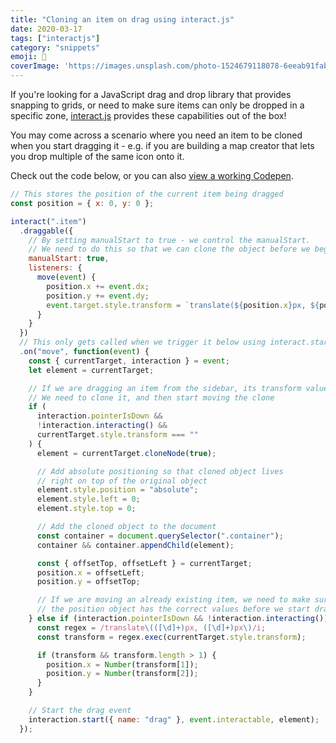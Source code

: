 ```yaml
---
title: "Cloning an item on drag using interact.js"
date: 2020-03-17
tags: ["interactjs"]
category: "snippets"
emoji: 🐉
coverImage: 'https://images.unsplash.com/photo-1524679118078-6eeab91fabc4?ixlib=rb-1.2.1&ixid=eyJhcHBfaWQiOjEyMDd9&auto=format&fit=crop&w=900&q=60'
--- 
```


If you're looking for a JavaScript drag and drop library that provides snapping to grids, or need to make sure items can only be dropped in a specific zone, [interact.js](https://interactjs.io/) provides these capabilities out of the box!

You may come across a scenario where you need an item to be cloned when you start dragging it - e.g. if you are building a map creator that lets you drop multiple of the same icon onto it.

Check out the code below, or you can also [view a working Codepen](https://codepen.io/emgoto/pen/wvamoRG).

```js
// This stores the position of the current item being dragged
const position = { x: 0, y: 0 };

interact(".item")
  .draggable({
    // By setting manualStart to true - we control the manualStart.
    // We need to do this so that we can clone the object before we begin dragging it.
    manualStart: true,
    listeners: {
      move(event) {
        position.x += event.dx;
        position.y += event.dy;
        event.target.style.transform = `translate(${position.x}px, ${position.y}px)`;
      }
    }
  })
  // This only gets called when we trigger it below using interact.start(...)
  .on("move", function(event) {
    const { currentTarget, interaction } = event;
    let element = currentTarget;

    // If we are dragging an item from the sidebar, its transform value will be ''
    // We need to clone it, and then start moving the clone
    if (
      interaction.pointerIsDown &&
      !interaction.interacting() &&
      currentTarget.style.transform === ""
    ) {
      element = currentTarget.cloneNode(true);

      // Add absolute positioning so that cloned object lives
      // right on top of the original object
      element.style.position = "absolute";
      element.style.left = 0;
      element.style.top = 0;

      // Add the cloned object to the document
      const container = document.querySelector(".container");
      container && container.appendChild(element);

      const { offsetTop, offsetLeft } = currentTarget;
      position.x = offsetLeft;
      position.y = offsetTop;

      // If we are moving an already existing item, we need to make sure
      // the position object has the correct values before we start dragging it
    } else if (interaction.pointerIsDown && !interaction.interacting()) {
      const regex = /translate\(([\d]+)px, ([\d]+)px\)/i;
      const transform = regex.exec(currentTarget.style.transform);

      if (transform && transform.length > 1) {
        position.x = Number(transform[1]);
        position.y = Number(transform[2]);
      }
    }

    // Start the drag event
    interaction.start({ name: "drag" }, event.interactable, element);
  });
```